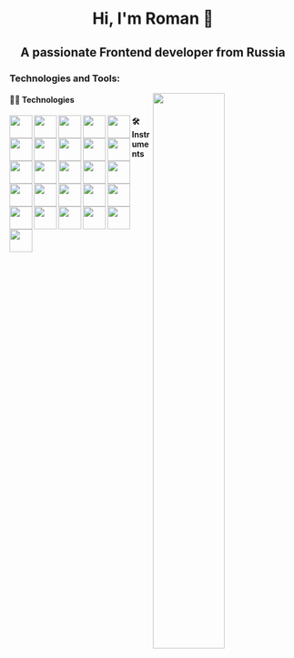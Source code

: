 <h1 align="center">Hi, I'm Roman 👋</h1>
<h2 align="center">A passionate Frontend developer from Russia</h2>

<h3 align="left">Technologies and Tools:</h3>

[<img align="right" width="50%" src="https://raw.githubusercontent.com/gnobious/github-stats-transparent/output/generated/languages.svg">](https://raw.githubusercontent.com/gnobious/github-stats-transparent/output/generated/languages.svg)

#### 👨‍💻 Technologies
<img align="left" width="40px" alt="" src="https://cdn.jsdelivr.net/gh/devicons/devicon/icons/html5/html5-original-wordmark.svg" />
<img align="left" width="40px" alt="" src="https://cdn.jsdelivr.net/gh/devicons/devicon/icons/css3/css3-original-wordmark.svg" />
<img align="left" width="40px" alt="" src="https://cdn.jsdelivr.net/gh/devicons/devicon/icons/javascript/javascript-original.svg" />
<img align="left" width="40px" alt="" src="https://cdn.jsdelivr.net/gh/devicons/devicon/icons/jquery/jquery-original-wordmark.svg" />
<img align="left" width="40px" alt="" src="https://www.vectorlogo.zone/logos/json/json-ar21.svg" />
<img align="left" width="40px" alt="" src="https://cdn.jsdelivr.net/gh/devicons/devicon/icons/react/react-original-wordmark.svg" />
<img align="left" width="40px" alt="" src="https://cdn.jsdelivr.net/gh/devicons/devicon/icons/redux/redux-original.svg" />
<img align="left" width="40px" alt="" src="https://cdn.jsdelivr.net/gh/devicons/devicon/icons/sass/sass-original.svg" />
<img align="left" width="40px" alt="" src="https://cdn.jsdelivr.net/gh/devicons/devicon/icons/less/less-plain-wordmark.svg" />
<img align="left" width="40px" alt="" src="https://cdn.jsdelivr.net/gh/devicons/devicon/icons/git/git-original-wordmark.svg" />
<img align="left" width="40px" alt="" src="https://cdn.jsdelivr.net/gh/devicons/devicon/icons/nodejs/nodejs-original-wordmark.svg" />
<img align="left" width="40px" alt="" src="https://cdn.jsdelivr.net/gh/devicons/devicon/icons/babel/babel-original.svg" />
<img align="left" width="40px" alt="" src="https://cdn.jsdelivr.net/gh/devicons/devicon/icons/php/php-original.svg" />
<img align="left" width="40px" alt="" src="https://cdn.jsdelivr.net/gh/devicons/devicon/icons/cplusplus/cplusplus-original.svg" />
<img align="left" width="40px" alt="" src="https://cdn.jsdelivr.net/gh/devicons/devicon/icons/mysql/mysql-original-wordmark.svg" />
<img align="left" width="40px" alt="" src="https://cdn.jsdelivr.net/gh/devicons/devicon/icons/bootstrap/bootstrap-plain-wordmark.svg" />
<img align="left" width="40px" alt="" src="https://cdn.jsdelivr.net/gh/devicons/devicon/icons/wordpress/wordpress-original.svg" />

#### 🛠 Instruments
<img align="left" width="40px" alt="" src="https://cdn.jsdelivr.net/gh/devicons/devicon/icons/vscode/vscode-original-wordmark.svg" />
<img align="left" width="40px" alt="" src="https://www.vectorlogo.zone/logos/gitkraken/gitkraken-ar21.svg" />
<img align="left" width="40px" alt="" src="https://cdn.jsdelivr.net/gh/devicons/devicon/icons/gulp/gulp-plain.svg" />
<img align="left" width="40px" alt="" src="https://cdn.jsdelivr.net/gh/devicons/devicon/icons/webpack/webpack-original-wordmark.svg" />
<img align="left" width="40px" alt="" src="https://seeklogo.com/images/A/avocode-logo-3D4AFF518D-seeklogo.com.png" />
<img align="left" width="40px" alt="" src="https://cdn.jsdelivr.net/gh/devicons/devicon/icons/figma/figma-original.svg" />
<img align="left" width="40px" alt="" src="https://cdn.jsdelivr.net/gh/devicons/devicon/icons/photoshop/photoshop-line.svg" />
<img align="left" width="40px" alt="" src="https://cdn.jsdelivr.net/gh/devicons/devicon/icons/illustrator/illustrator-line.svg" />
<img align="left" width="40px" alt="" src="https://upload.wikimedia.org/wikipedia/commons/thumb/f/f1/CorelDraw_logo.svg/1920px-CorelDraw_logo.svg.png" />
